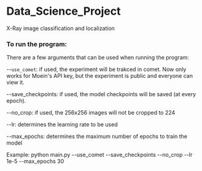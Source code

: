 # Data_Science_Project
X-Ray image classification and localization

### To run the program:
There are a few arguments that can be used when running the program:

--`use_comet`: if used, the experiment will be trakced in comet. Now only works for Moein's API key, but the experiment is public and everyone can view it.

--save_checkpoints: if used, the model checkpoints will be saved (at every epoch).

--no_crop: if used, the 256x256 images will not be cropped to 224

--lr: determines the learning rate to be used

--max_epochs: determines the maximum number of epochs to train the model

Example: python main.py --use_comet --save_checkpoints --no_crop --lr 1e-5 --max_epochs 30
